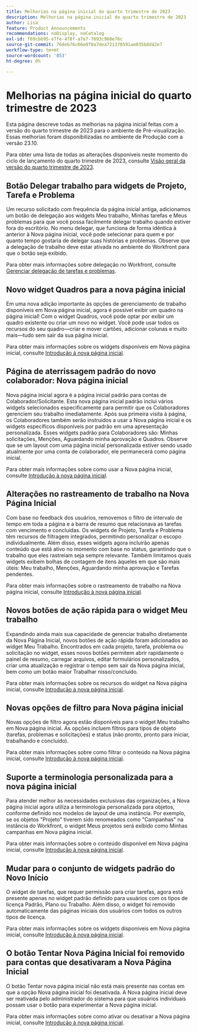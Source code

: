 ```yaml
---
title: Melhorias na página inicial do quarto trimestre de 2023
description: Melhorias na página inicial do quarto trimestre de 2023
author: Lisa
feature: Product Announcements
recommendations: noDisplay, noCatalog
exl-id: f69cbb95-e7fe-4f8f-a7e7-7693c968e76c
source-git-commit: 76deb76c66e8f8a7dea721378591ae035b8d42e7
workflow-type: tm+mt
source-wordcount: '853'
ht-degree: 0%

---
```


# Melhorias na página inicial do quarto trimestre de 2023

Esta página descreve todas as melhorias na página inicial feitas com a versão do quarto trimestre de 2023 para o ambiente de Pré-visualização. Essas melhorias foram disponibilizadas no ambiente de Produção com a versão 23.10.

Para obter uma lista de todas as alterações disponíveis neste momento do ciclo de lançamento do quarto trimestre de 2023, consulte [Visão geral da versão do quarto trimestre de 2023](/help/quicksilver/product-announcements/product-releases/23-q4-release-activity/23-q4-release-overview.md).

## Botão Delegar trabalho para widgets de Projeto, Tarefa e Problema

Um recurso solicitado com frequência da página inicial antiga, adicionamos um botão de delegação aos widgets Meu trabalho, Minhas tarefas e Meus problemas para que você possa facilmente delegar trabalho quando estiver fora do escritório. No menu delegar, que funciona de forma idêntica à anterior à Nova página inicial, você pode selecionar para quem e por quanto tempo gostaria de delegar suas histórias e problemas. Observe que a delegação de trabalho deve estar ativada no ambiente do Workfront para que o botão seja exibido.

Para obter mais informações sobre delegação no Workfront, consulte [Gerenciar delegação de tarefas e problemas](/help/quicksilver/manage-work/delegate-work/how-to-delegate-work.md).

## Novo widget Quadros para a nova página inicial

Em uma nova adição importante às opções de gerenciamento de trabalho disponíveis em Nova página inicial, agora é possível exibir um quadro na página inicial! Com o widget Quadros, você pode optar por exibir um quadro existente ou criar um novo no widget. Você pode usar todos os recursos do seu quadro—criar e mover cartões, adicionar colunas e muito mais—tudo sem sair da sua página inicial.

Para obter mais informações sobre os widgets disponíveis em Nova página inicial, consulte [Introdução à nova página inicial](/help/quicksilver/workfront-basics/using-home/new-home/get-started-with-new-home.md).

## Página de aterrissagem padrão do novo colaborador: Nova página inicial

Nova página inicial agora é a página inicial padrão para contas de Colaborador/Solicitante. Esta nova página inicial padrão inclui vários widgets selecionados especificamente para permitir que os Colaboradores gerenciem seu trabalho imediatamente. Após sua primeira visita à página, os Colaboradores também serão instruídos a usar a Nova página inicial e os widgets específicos disponíveis por padrão em uma apresentação personalizada. Esses widgets padrão para Colaboradores são: Minhas solicitações, Menções, Aguardando minha aprovação e Quadros. Observe que se um layout com uma página inicial personalizada estiver sendo usado atualmente por uma conta de colaborador, ele permanecerá como página inicial.

Para obter mais informações sobre como usar a Nova página inicial, consulte [Introdução à nova página inicial](/help/quicksilver/workfront-basics/using-home/new-home/get-started-with-new-home.md).

## Alterações no rastreamento de trabalho na Nova Página Inicial

Com base no feedback dos usuários, removemos o filtro de intervalo de tempo em toda a página e a barra de resumo que relacionava as tarefas com vencimento e concluídas. Os widgets de Projeto, Tarefa e Problema têm recursos de filtragem integrados, permitindo personalizar o escopo individualmente. Além disso, esses widgets agora incluirão apenas conteúdo que está ativo no momento com base no status, garantindo que o trabalho que eles rastreiam seja sempre relevante. Também limitamos quais widgets exibem bolhas de contagem de itens àqueles em que são mais úteis: Meu trabalho, Menções, Aguardando minha aprovação e Tarefas pendentes.

Para obter mais informações sobre o rastreamento de trabalho na Nova página inicial, consulte [Introdução à nova página inicial](/help/quicksilver/workfront-basics/using-home/new-home/get-started-with-new-home.md).

## Novos botões de ação rápida para o widget Meu trabalho

Expandindo ainda mais sua capacidade de gerenciar trabalho diretamente da Nova Página Inicial, novos botões de ação rápida foram adicionados ao widget Meu Trabalho. Encontrados em cada projeto, tarefa, problema ou solicitação no widget, esses novos botões permitem abrir rapidamente o painel de resumo, carregar arquivos, editar formulários personalizados, criar uma atualização e registrar o tempo sem sair da Nova página inicial, bem como um botão maior Trabalhar nisso/concluído.

Para obter mais informações sobre os recursos do widget na Nova página inicial, consulte [Introdução à nova página inicial](/help/quicksilver/workfront-basics/using-home/new-home/get-started-with-new-home.md).

## Novas opções de filtro para Nova página inicial

Novas opções de filtro agora estão disponíveis para o widget Meu trabalho em Nova página inicial. As opções incluem filtros para tipos de objeto (tarefas, problemas e solicitações) e status (não pronto, pronto para iniciar, trabalhando e concluído).

Para obter mais informações sobre como filtrar o conteúdo na Nova página inicial, consulte [Introdução à nova página inicial](/help/quicksilver/workfront-basics/using-home/new-home/get-started-with-new-home.md).

## Suporte a terminologia personalizada para a nova página inicial

Para atender melhor às necessidades exclusivas das organizações, a Nova página inicial agora utiliza a terminologia personalizada para objetos, conforme definido nos modelos de layout de uma instância. Por exemplo, se os objetos &quot;Projeto&quot; tiverem sido renomeados como &quot;Campanhas&quot; na instância do Workfront, o widget Meus projetos será exibido como Minhas campanhas em Nova página inicial.

Para obter mais informações sobre o conteúdo disponível em Nova página inicial, consulte [Introdução à nova página inicial](/help/quicksilver/workfront-basics/using-home/new-home/get-started-with-new-home.md).

## Mudar para o conjunto de widgets padrão do Novo Início

O widget de tarefas, que requer permissão para criar tarefas, agora está presente apenas no widget padrão definido para usuários com os tipos de licença Padrão, Plano ou Trabalho. Além disso, o widget foi removido automaticamente das páginas iniciais dos usuários com todos os outros tipos de licença.

Para obter mais informações sobre os widgets disponíveis em Nova página inicial, consulte [Introdução à nova página inicial](/help/quicksilver/workfront-basics/using-home/new-home/get-started-with-new-home.md).

## O botão Tentar Nova Página Inicial foi removido para contas que desativaram a Nova Página Inicial

O botão Tentar nova página inicial não está mais presente nas contas em que a opção Nova página inicial foi desativada. A Nova página inicial deve ser reativada pelo administrador do sistema para que usuários individuais possam usar o botão para experimentar a Nova página inicial.

Para obter mais informações sobre como ativar ou desativar a Nova página inicial, consulte [Introdução à nova página inicial](/help/quicksilver/workfront-basics/using-home/new-home/get-started-with-new-home.md).
